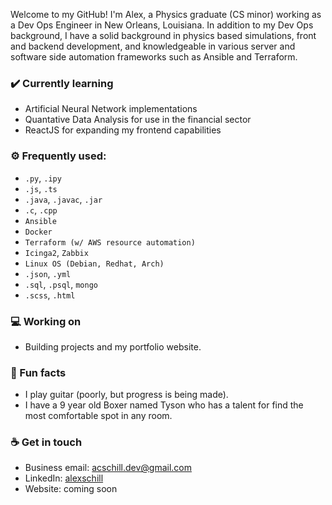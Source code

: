 Welcome to my GitHub! I'm Alex, a Physics graduate (CS minor) working as a Dev Ops Engineer in New Orleans, Louisiana. In addition to my Dev Ops background, I have a solid background in physics based simulations, front and backend development, and knowledgeable in various server and software side automation frameworks such as Ansible and Terraform.

### ✔️ Currently learning
- Artificial Neural Network implementations
- Quantative Data Analysis for use in the financial sector
- ReactJS for expanding my frontend capabilities

### ⚙️ Frequently used: 
- `.py`, `.ipy`
- `.js`, `.ts`
- `.java`, `.javac`, `.jar`
- `.c`, `.cpp`
- `Ansible`
- `Docker`
- `Terraform (w/ AWS resource automation)`
- `Icinga2`, `Zabbix`
- `Linux OS (Debian, Redhat, Arch)`
- `.json`, `.yml`
- `.sql`, `.psql`, `mongo`
- `.scss`, `.html`

### 💻 Working on
- Building projects and my portfolio website. 

### 🌴 Fun facts
- I play guitar (poorly, but progress is being made).
- I have a 9 year old Boxer named Tyson who has a talent for find the most comfortable spot in any room.

### ☕ Get in touch
- Business email: acschill.dev@gmail.com
- LinkedIn: <a href = "https://www.linkedin.com/in/alexschill/">alexschill</a>
- Website: coming soon

